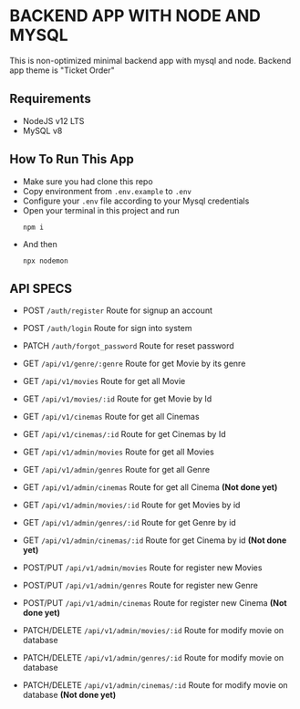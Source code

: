 # BACKEND APP WITH NODE AND MYSQL

This is non-optimized minimal backend app with mysql and node. Backend app theme is "Ticket Order"

## Requirements

- NodeJS v12 LTS
- MySQL v8

## How To Run This App

- Make sure you had clone this repo
- Copy environment from `.env.example` to `.env`
- Configure your `.env` file according to your Mysql credentials
- Open your terminal in this project and run
  ```
  npm i
  ```
- And then
  ```
  npx nodemon
  ```

## API SPECS

- POST `/auth/register` Route for signup an account
- POST `/auth/login` Route for sign into system
- PATCH `/auth/forgot_password` Route for reset password

- GET `/api/v1/genre/:genre` Route for get Movie by its genre
- GET `/api/v1/movies` Route for get all Movie
- GET `/api/v1/movies/:id` Route for get Movie by Id
- GET `/api/v1/cinemas` Route for get all Cinemas
- GET `/api/v1/cinemas/:id` Route for get Cinemas by Id

- GET `/api/v1/admin/movies` Route for get all Movies
- GET `/api/v1/admin/genres` Route for get all Genre
- GET `/api/v1/admin/cinemas` Route for get all Cinema **(Not done yet)**
- GET `/api/v1/admin/movies/:id` Route for get Movies by id
- GET `/api/v1/admin/genres/:id` Route for get Genre by id
- GET `/api/v1/admin/cinemas/:id` Route for get Cinema by id **(Not done yet)**
- POST/PUT `/api/v1/admin/movies` Route for register new Movies
- POST/PUT `/api/v1/admin/genres` Route for register new Genre
- POST/PUT `/api/v1/admin/cinemas` Route for register new Cinema **(Not done yet)**
- PATCH/DELETE `/api/v1/admin/movies/:id` Route for modify movie on database
- PATCH/DELETE `/api/v1/admin/genres/:id` Route for modify movie on database
- PATCH/DELETE `/api/v1/admin/cinemas/:id` Route for modify movie on database **(Not done yet)**
